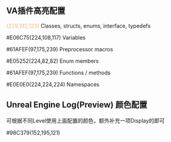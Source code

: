 ## VA插件高亮配置

<span style="color:#E5C07B">(229,192,123)</span> Classes, structs, enums, interface, typedefs

#E06C75(224,108,117) Variables

#61AFEF(97,175,239) Preprocessor macros

#E05252(224,82,82) Enum members

#61AFEF(97,175,239) Functions / methods

#E0E0E0(224,224,224) Namespaces

## Unreal Engine Log(Preview) 颜色配置

可根据不同Level使用上面配置的颜色，额外补充一项Display的即可

#98C379(152,195,121)
